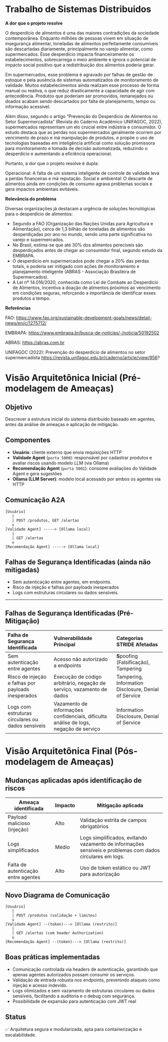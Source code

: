 # Trabalho de Sistemas Distribuidos

**A dor que o projeto resolve**

O desperdício de alimentos é uma das maiores contradições da sociedade contemporânea. Enquanto milhões de pessoas vivem em situação de insegurança alimentar, toneladas de alimentos perfeitamente consumíveis são descartadas diariamente, principalmente no varejo alimentar, como supermercados. Esse desperdício impacta financeiramente os estabelecimentos, sobrecarrega o meio ambiente e ignora o potencial de impacto social positivo que a redistribuição dos alimentos poderia gerar.

Em supermercados, esse problema é agravado por falhas de gestão de estoque e pela ausência de sistemas automatizados de monitoramento de validade. Muitos estabelecimentos ainda realizam esse processo de forma manual ou reativa, o que reduz drasticamente a capacidade de agir com antecedência. Produtos que poderiam ser promovidos, remanejados ou doados acabam sendo descartados por falta de planejamento, tempo ou informação acessível.

Além disso, segundo o artigo “Prevenção do Desperdício de Alimentos no Setor Supermercadista” (Revista do Caderno Acadêmico UNIFAGOC, 2022), supermercados representam um elo crucial entre indústria e consumidor. O estudo destaca que as perdas nos supermercados geralmente ocorrem por vencimento de prazo e má manipulação de produtos, e propõe o uso de tecnologias baseadas em inteligência artificial como solução promissora para monitoramento e tomada de decisão automatizada, reduzindo o desperdício e aumentando a eficiência operacional.

Portanto, a dor que o projeto resolve é dupla:

Operacional: A falta de um sistema inteligente de controle de validade leva a perdas financeiras e má reputação.
Social e ambiental: O descarte de alimentos ainda em condições de consumo agrava problemas sociais e gera impactos ambientais evitáveis.


**Relevância do problema**

Diversas organizações já destacam a urgência de soluções tecnológicas para o desperdício de alimentos:

- Segundo a FAO (Organização das Nações Unidas para Agricultura e Alimentação), cerca de 1,3 bilhão de toneladas de alimentos são desperdiçadas por ano no mundo, sendo uma parte significativa no varejo e supermercados.
- No Brasil, estima-se que até 30% dos alimentos perecíveis são desperdiçados antes de chegar ao consumidor final, segundo estudo da EMBRAPA.
- O desperdício em supermercados pode chegar a 20% das perdas totais, e poderia ser mitigado com ações de monitoramento e planejamento inteligente (ABRAS - Associação Brasileira de Supermercados).
- A Lei nº 14.016/2020, conhecida como Lei de Combate ao Desperdício de Alimentos, incentiva a doação de alimentos próximos ao vencimento em condições seguras, reforçando a importância de identificar esses produtos a tempo.

**Referências**

FAO: https://www.fao.org/sustainable-development-goals/news/detail-news/en/c/1275712/

EMBRAPA: https://www.embrapa.br/busca-de-noticias/-/noticia/50192502

ABRAS: https://abras.com.br

UNIFAGOC (2022): Prevenção do desperdício de alimentos no setor supermercadista https://revista.unifagoc.edu.br/caderno/article/view/956?

# Visão Arquitetônica Inicial (Pré-modelagem de Ameaças)

## Objetivo
Descrever a estrutura inicial do sistema distribuído baseado em agentes, antes da análise de ameaças e aplicação de mitigação.

## Componentes
- **Usuário**: cliente externo que envia requisições HTTP
- **Validade Agent** (`porta 5000`): responsável por cadastrar produtos e avaliar riscos usando modelo LLM (via Ollama)
- **Recomendação Agent** (`porta 5001`): consome avaliações do Validade Agent e gera sugestões
- **Ollama (LLM Server)**: modelo local acessado por ambos os agentes via HTTP

## Comunicação A2A
```
[Usuário]
   |
   | POST /produtos, GET /alertas
   v
[Validade Agent] -----> [Ollama local]
   |
   | GET /alertas
   v
[Recomendação Agent] -----> [Ollama local]
```

## Falhas de Segurança Identificadas (ainda não mitigadas)
- Sem autenticação entre agentes, em endpoints.
- Risco de injeção e falhas por payloads inesperados
- Logs com estruturas circulares ou dados sensíveis.

---
## Falhas de Segurança Identificadas (Pré-Mitigação)

| Falha de Segurança Identificada                        | Vulnerabilidade Principal                                                                 | Categorias STRIDE Afetadas                                                                                   |
| :----------------------------------------------------- | :---------------------------------------------------------------------------------------- | :----------------------------------------------------------------------------------------------------------- |
| Sem autenticação entre agentes                         | Acesso não autorizado a endpoints                                                         | **S**poofing (Falsificação), Tampering                                                        |
| Risco de injeção e falhas por payloads inesperados     | Execução de código arbitrário, negação de serviço, vazamento de dados                     | Tampering, Information Disclosure, Denial of Service |
| Logs com estruturas circulares ou dados sensíveis      | Vazamento de informações confidenciais, dificulta análise de logs, negação de serviço     | Information Disclosure, Denial of Service          |

# Visão Arquitetônica Final (Pós-modelagem de Ameaças)

## Mudanças aplicadas após identificação de riscos

| Ameaça identificada                        | Impacto | Mitigação aplicada                                  |
|-------------------------------------------|---------|------------------------------------------------------|
| Payload malicioso (injeção)               | Alto    | Validação estrita de campos obrigatórios             |
| Logs simplificados                        | Médio   | Logs simplificados, evitando vazamento de informações sensíveis e problemas com dados circulares em logs. |
| Falta de autenticação entre agentes      | Alto    | Uso de token estático ou JWT para autorização        |

## Novo Diagrama de Comunicação
```
[Usuário]
   |
   | POST /produtos (validação + limites)
   v
[Validade Agent] --(token)---> [Ollama (restrito)]
   |
   | GET /alertas (com header Authorization)
   v
[Recomendação Agent] --(token)---> [Ollama (restrito)]
```

## Boas práticas implementadas
- Comunicação controlada via headers de autenticação, garantindo que apenas agentes autorizados possam consumir os serviços.
- Validação de entrada robusta nos endpoints, prevenindo ataques como injeção e acesso indevido.
- Logs otimizados e sem vazamento de estruturas circulares ou dados sensíveis, facilitando a auditoria e o debug com segurança.
- Possibilidade de expansão para autenticação com JWT real

## Status
✅ Arquitetura segura e modularizada, apta para containerização e escalabilidade.
